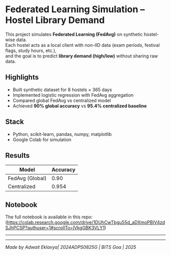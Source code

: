 # Federated Learning Simulation – Hostel Library Demand

This project simulates **Federated Learning (FedAvg)** on synthetic hostel-wise data.  
Each hostel acts as a local client with non-IID data (exam periods, festival flags, study hours, etc.),  
and the goal is to predict **library demand (high/low)** without sharing raw data.

## Highlights
- Built synthetic dataset for 8 hostels × 365 days
- Implemented logistic regression with FedAvg aggregation
- Compared global FedAvg vs centralized model
- Achieved **90% global accuracy** vs **95.4% centralized baseline**

## Stack
- Python, scikit-learn, pandas, numpy, matplotlib
- Google Colab for simulation

## Results
| Model | Accuracy |
|--------|-----------|
| FedAvg (Global) | 0.90 |
| Centralized | 0.954 |

## Notebook
The full notebook is available in this repo:  
(https://colab.research.google.com/drive/1DUhCwTbgu55d_aDXmoPBIV4zdSJhPCSP?authuser=1#scrollTo=lVkgGBK3VLY1)

---



---
*Made by Adwait Eklavya| 2024ADPS0825G | BITS Goa | 2025*
